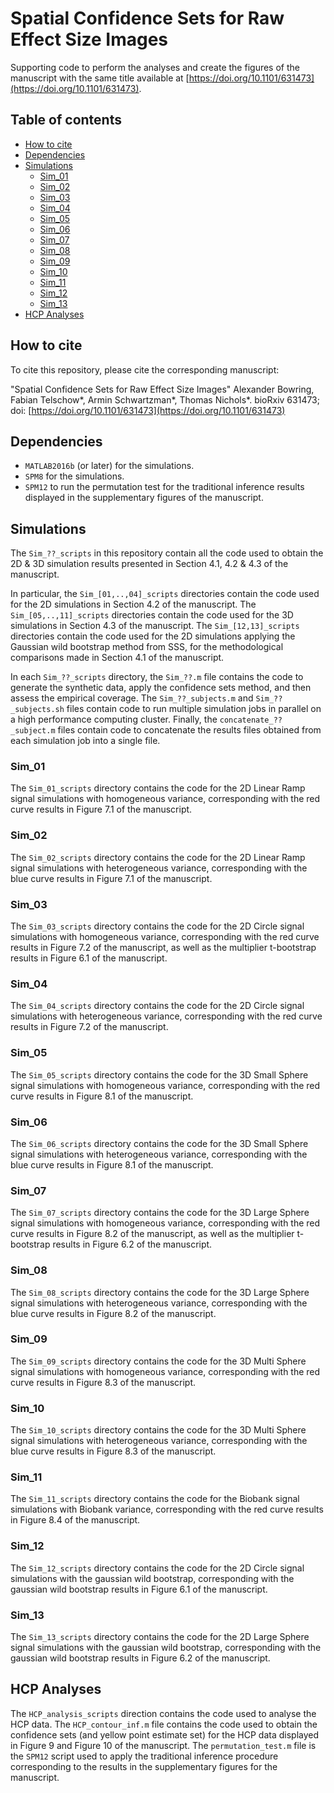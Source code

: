 # Spatial Confidence Sets for Raw Effect Size Images
Supporting code to perform the analyses and create the figures of the manuscript with the same title available at [https://doi.org/10.1101/631473](https://doi.org/10.1101/631473).

## Table of contents
   * [How to cite](#how-to-cite)
   * [Dependencies](#dependencies)
   * [Simulations](#simulations)
      * [Sim_01](#sim_01)
      * [Sim_02](#sim_02)
      * [Sim_03](#sim_03)
      * [Sim_04](#sim_04)
      * [Sim_05](#sim_05)
      * [Sim_06](#sim_06)
      * [Sim_07](#sim_07)
      * [Sim_08](#sim_08)
      * [Sim_09](#sim_09)
      * [Sim_10](#sim_10)
      * [Sim_11](#sim_11)
      * [Sim_12](#sim_12)
      * [Sim_13](#sim_13)
   * [HCP Analyses](#hcp-analyses)

## How to cite

To cite this repository, please cite the corresponding manuscript: 

"Spatial Confidence Sets for Raw Effect Size Images" Alexander Bowring, Fabian Telschow\*, Armin Schwartzman\*, Thomas Nichols\*. bioRxiv 631473; doi: [https://doi.org/10.1101/631473](https://doi.org/10.1101/631473) 

## Dependencies
* `MATLAB2016b` (or later) for the simulations.
* `SPM8` for the simulations.
* `SPM12` to run the permutation test for the traditional inference results displayed in the supplementary figures of the manuscript.

## Simulations
The `Sim_??_scripts` in this repository contain all the code used to obtain the 2D & 3D simulation results presented in Section 4.1, 4.2 & 4.3 of the manuscript. 

In particular, the `Sim_[01,..,04]_scripts` directories contain the code used for the 2D simulations in Section 4.2 of the manuscript. The `Sim_[05,..,11]_scripts` directories contain the code used for the 3D simulations in Section 4.3 of the manuscript. The `Sim_[12,13]_scripts` directories contain the code used for the 2D simulations applying the Gaussian wild bootstrap method from SSS, for the methodological comparisons made in Section 4.1 of the manuscript.

In each `Sim_??_scripts` directory, the `Sim_??.m` file contains the code to generate the synthetic data, apply the confidence sets method, and then assess the empirical coverage. The `Sim_??_subjects.m` and `Sim_??_subjects.sh` files contain code to run multiple simulation jobs in parallel on a high performance computing cluster. Finally, the `concatenate_??_subject.m` files contain code to concatenate the results files obtained from each simulation job into a single file.

### Sim_01
The `Sim_01_scripts` directory contains the code for the 2D Linear Ramp signal simulations with homogeneous variance, corresponding with the red curve results in Figure 7.1 of the manuscript.

### Sim_02
The `Sim_02_scripts` directory contains the code for the 2D Linear Ramp signal simulations with heterogeneous variance, corresponding with the blue curve results in Figure 7.1 of the manuscript.

### Sim_03
The `Sim_03_scripts` directory contains the code for the 2D Circle signal simulations with homogeneous variance, corresponding with the red curve results in Figure 7.2 of the manuscript, as well as the multiplier t-bootstrap results in Figure 6.1 of the manuscript.

### Sim_04
The `Sim_04_scripts` directory contains the code for the 2D Circle signal simulations with heterogeneous variance, corresponding with the red curve results in Figure 7.2 of the manuscript.

### Sim_05
The `Sim_05_scripts` directory contains the code for the 3D Small Sphere signal simulations with homogeneous variance, corresponding with the red curve results in Figure 8.1 of the manuscript.

### Sim_06
The `Sim_06_scripts` directory contains the code for the 3D Small Sphere signal simulations with heterogeneous variance, corresponding with the blue curve results in Figure 8.1 of the manuscript.

### Sim_07
The `Sim_07_scripts` directory contains the code for the 3D Large Sphere signal simulations with homogeneous variance, corresponding with the red curve results in Figure 8.2 of the manuscript, as well as the multiplier t-bootstrap results in Figure 6.2 of the manuscript.

### Sim_08
The `Sim_08_scripts` directory contains the code for the 3D Large Sphere signal simulations with heterogeneous variance, corresponding with the blue curve results in Figure 8.2 of the manuscript.

### Sim_09
The `Sim_09_scripts` directory contains the code for the 3D Multi Sphere signal simulations with homogeneous variance, corresponding with the red curve results in Figure 8.3 of the manuscript.

### Sim_10
The `Sim_10_scripts` directory contains the code for the 3D Multi Sphere signal simulations with heterogeneous variance, corresponding with the blue curve results in Figure 8.3 of the manuscript.

### Sim_11
The `Sim_11_scripts` directory contains the code for the Biobank signal simulations with Biobank variance, corresponding with the red curve results in Figure 8.4 of the manuscript.

### Sim_12
The `Sim_12_scripts` directory contains the code for the 2D Circle signal simulations with the gaussian wild bootstrap, corresponding with the gaussian wild bootstrap results in Figure 6.1 of the manuscript.

### Sim_13
The `Sim_13_scripts` directory contains the code for the 2D Large Sphere signal simulations with the gaussian wild bootstrap, corresponding with the gaussian wild bootstrap results in Figure 6.2 of the manuscript.

## HCP Analyses
The `HCP_analysis_scripts` direction contains the code used to analyse the HCP data. The `HCP_contour_inf.m` file contains the code used to obtain the confidence sets (and yellow point estimate set) for the HCP data displayed in Figure 9 and Figure 10 of the manuscript. The `permutation_test.m` file is the `SPM12` script used to apply the traditional inference procedure corresponding to the results in the supplementary figures for the manuscript. 